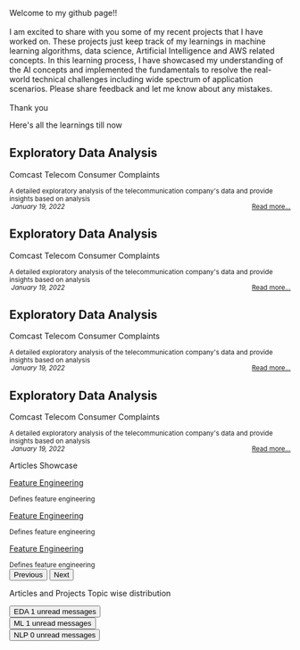 <div id="myPage">
  <div class='container-fluid p-2 m-2'>
    <div id="about">
      <div class='container-fluid'>
        <div class="row px-2 py-2 mb-2">
          <div class='card text-secondary bg-white border-0 rounded px-1 h-100'>
            <div class='card-body py-0 m-0 bg-transparent'>
              <p class='card-text'> Welcome to my github page!! <br>
                <br> I am excited to share with you some of my recent projects that I have worked on. These projects just keep track of my learnings in machine learning algorithms, data science, Artificial Intelligence and AWS related concepts. In this learning process, I have showcased my understanding of the AI concepts and implemented the fundamentals to resolve the real-world technical challenges including wide spectrum of application scenarios. Please share feedback and let me know about any mistakes. <br>
                <br>Thank you
              </p>
            </div>
          </div>
        </div>
      </div>
    </div>
    <div id="projects">
      <div class="container-fluid">
        <div class="row p-2 mt-3 mb-2">
          <p class="text-success fs-6 fw-bold">Here's all the learnings till now&nbsp; <i class="fa fa-angle-double-down"></i>
          </p>
        </div>
        <div class="row row-cols-1 row-cols-md-2 row-cols-lg-3 g-3">
          <div class="col">
            <div class='card bg-light border-1 px-1 rounded h-100'>
              <div class="card-header border-0 bg-transparent">
                <h2 class="card-title">
                  <strong>Exploratory Data Analysis</strong>
                </h2>
              </div>
              <div class='card-body py-0 m-0 bg-transparent'>
                <p class="text-muted fs-6 fw-bold">Comcast Telecom Consumer Complaints</p>
                <small class='card-text' id='data-card-text'>A detailed exploratory analysis of the telecommunication company's data and provide insights based on analysis</small>
              </div>
              <div class="card-footer border-0 bg-transparent text-muted">
                <small>
                  <i class='fa fa-calendar'>&nbsp;January 19, 2022</i>
                  <span style="float:right;">
                    <a class="card-link" href="/docs/Comcast Telecom Consumer Complaints.ipynb - Colaboratory.html"> Read more... </a>
                  </span>
                </small>
              </div>
            </div>
          </div>
          <div class="col">
            <div class='card bg-light border-1 px-1 rounded h-100'>
              <div class="card-header border-0 bg-transparent">
                <h2 class="card-title">
                  <strong>Exploratory Data Analysis</strong>
                </h2>
              </div>
              <div class='card-body py-0 m-0 bg-transparent'>
                <p class="text-muted fs-6 fw-bold">Comcast Telecom Consumer Complaints</p>
                <small class='card-text' id='data-card-text'>A detailed exploratory analysis of the telecommunication company's data and provide insights based on analysis</small>
              </div>
              <div class="card-footer border-0 bg-transparent text-muted">
                <small>
                  <i class='fa fa-calendar'>&nbsp;January 19, 2022</i>
                  <span style="float:right;">
                    <a class="card-link" href="/docs/Comcast Telecom Consumer Complaints.ipynb - Colaboratory.html"> Read more... </a>
                  </span>
                </small>
              </div>
            </div>
          </div>
          <div class="col">
            <div class='card bg-light border-1 px-1 rounded h-100'>
              <div class="card-header border-0 bg-transparent">
                <h2 class="card-title">
                  <strong>Exploratory Data Analysis</strong>
                </h2>
              </div>
              <div class='card-body py-0 m-0 bg-transparent'>
                <p class="text-muted fs-6 fw-bold">Comcast Telecom Consumer Complaints</p>
                <small class='card-text' id='data-card-text'>A detailed exploratory analysis of the telecommunication company's data and provide insights based on analysis</small>
              </div>
              <div class="card-footer border-0 bg-transparent text-muted">
                <small>
                  <i class='fa fa-calendar'>&nbsp;January 19, 2022</i>
                  <span style="float:right;">
                    <a class="card-link" href="/docs/Comcast Telecom Consumer Complaints.ipynb - Colaboratory.html"> Read more... </a>
                  </span>
                </small>
              </div>
            </div>
          </div>
          <div class="col">
            <div class='card bg-light border-1 px-1 rounded h-100'>
              <div class="card-header border-0 bg-transparent">
                <h2 class="card-title">
                  <strong>Exploratory Data Analysis</strong>
                </h2>
              </div>
              <div class='card-body py-0 m-0 bg-transparent'>
                <p class="text-muted fs-6 fw-bold">Comcast Telecom Consumer Complaints</p>
                <small class='card-text' id='data-card-text'>A detailed exploratory analysis of the telecommunication company's data and provide insights based on analysis</small>
              </div>
              <div class="card-footer border-0 bg-transparent text-muted">
                <small>
                  <i class='fa fa-calendar'>&nbsp;January 19, 2022</i>
                  <span style="float:right;">
                    <a class="card-link" href="/docs/Comcast Telecom Consumer Complaints.ipynb - Colaboratory.html"> Read more... </a>
                  </span>
                </small>
              </div>
            </div>
          </div>
        </div>
      </div>
      <!-- Container (Contact Section) -->
      <div id="articles">
        <div class="container-fluid p-1">
          <div class="row">
            <p class="text-success fs-6 fw-bold">Articles Showcase&nbsp; <i class="fa fa-angle-double-down"></i>
            </p>
          </div>
          <div class="row">
            <div id="myCarousel" class="carousel slide my-0 py-0 px-5 " data-bs-ride="carousel">
              <!-- Wrapper for slides -->
              <div class="carousel-inner ">
                <div class="carousel-item active">
                  <div class="container-fluid bg-light">
                    <div class="row mb-2">
                      <div class="card bg-light border-0 rounded h-100">
                        <div class="card-body py-0 m-0 bg-transparent">
                          <p class="text-muted fs-6 fw-bold">
                            <a class="
link-secondary text-decoration-none fw-bold" href="/docs/Feature_Selection.html">Feature Engineering</a>
                          </p>
                          <small class="card-text" id="data-card-text">Defines feature engineering</small>
                        </div>
                      </div>
                    </div>
                  </div>
                </div>
                <div class="carousel-item bg-light">
                  <div class="container-fluid bg-light">
                    <div class="row mb-2">
                      <div class="card bg-light border-0 rounded h-100">
                        <div class="card-body py-0 m-0 bg-transparent">
                          <p class="text-muted fs-6 fw-bold">
                            <a class="link-secondary text-decoration-none fw-bold" href="/docs/Feature_Selection.html">Feature Engineering</a>
                          </p>
                          <small class="card-text" id="data-card-text">Defines feature engineering</small>
                        </div>
                      </div>
                    </div>
                  </div>
                </div>
                <div class="carousel-item bg-light">
                  <div class="container-fluid bg-light">
                    <div class="row mb-2">
                      <div class="card bg-light border-0 px-1 rounded h-100">
                        <div class="card-body py-0 m-0 bg-transparent">
                          <p class="text-muted fs-6 fw-bold">
                            <a class="link-secondary text-decoration-none fw-bold" href="/docs/Feature_Selection.html">Feature Engineering</a>
                          </p>
                          <small class="card-text" id="data-card-text">Defines feature engineering</small>
                        </div>
                      </div>
                    </div>
                  </div>
                </div>
              </div>
              <!-- Left and right controls -->
              <button class="carousel-control-prev" type="button" data-bs-target="#myCarousel" data-bs-slide="prev">
                <span class="text-muted fs-3 fw-bold">
                  <i class="fa fa-angle-left text-danger"></i>
                </span>
                <span class="sr-only">Previous</span>
              </button>
              <button class="carousel-control-next" type="button" data-bs-target="#myCarousel" data-bs-slide="next">
                <span class="text-muted fs-3 fw-bold">
                  <i class="fa fa-angle-right text-danger"></i>
                </span>
                <span class="visually-hidden">Next</span>
              </button>
            </div>
          </div>
        </div>
      </div>
      <div id="topics">
        <div class="container-fluid p-1 mt-2 mb-2">
          <div class="row">
            <p class="text-success fs-6 fw-bold">Articles and Projects Topic wise distribution </p>
          </div>
          <div class="row">
            <div class="col">
              <button type="button" class="btn py-0 btn-secondary btn-sm position-relative"> EDA <span class="position-absolute top-0 start-100 translate-middle badge rounded-pill bg-success"> 1 <span class="visually-hidden">unread messages</span>
                </span>
              </button>
            </div>
            <div class="col">
              <button type="button" class="btn py-0 btn-secondary btn-sm position-relative"> ML <span class="position-absolute top-0 start-100 translate-middle badge rounded-pill bg-success"> 1 <span class="visually-hidden">unread messages</span>
                </span>
              </button>
            </div>
            <div class="col">
              <button type="button" class="btn py-0 btn-secondary btn-sm position-relative"> NLP <span class="position-absolute top-0 start-100 translate-middle badge rounded-pill bg-success"> 0 <span class="visually-hidden">unread messages</span>
                </span>
              </button>
            </div>
          </div>
        </div>
      </div>
    </div>
  </div>
</div>
